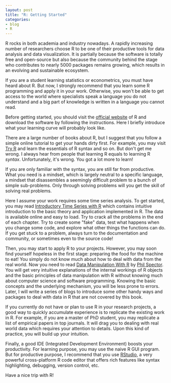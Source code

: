 ```yaml
---
layout: post
title: "R: Getting Started"
categories:
- blog
- R
---
```


R rocks in both academia and industry nowadays. A rapidly increasing number of researchers choose R to be one of their productive tools for data analysis and data visualization. It is partially because the software is totally free and open-source but also because the community behind the stage who contributes to nearly 5000 packages remains growing, which results in an evolving and sustainable ecosystem.

If you are a student learning statistics or econometrics, you must have heard about R. But now, I strongly recommend that you learn some R programming and apply it in your work. Otherwise, you won't be able to get access to the world where specialists speak a language you do not understand and a big part of knowledge is written in a language you cannot read.

Before getting started, you should visit the [official website](http://www.r-project.com) of R and download the software by following the instructions. Here I briefly introduce what your learning curve will probably look like.

There are a large number of books about R, but I suggest that you follow a simple online tutorial to get your hands dirty first. For example, you may visit [Try R](http://tryr.codeschool.com/) and learn the essentials of R syntax and so on. But don't get me wrong. I always hear from people that learning R equals to learning R *syntax*. Unfortunately, it's wrong. You got a lot more to learn!

If you are only familiar with the syntax, you are still far from productive. What you need is a mindset, which is largely neutral to a specific language, a mindset that disassembles a seemingly difficult problem to a bunch of simple sub-problems. Only through solving problems will you get the skill of solving real problems.

Here I assume your work requires some time series analysis. To get started, you may read [Introductory Time Series with R](http://www.amazon.com/Introductory-Time-Series-Paul-Cowpertwait/dp/0387886974) which contains intuitive introduction to the basic theory and application implemented in R. The data is available online and easy to load. Try to crack all the problems in the end of each chapter. Try to create some "fake" data, test what happens when you change some code, and explore what other things the functions can do. If you get stuck to a problem, always turn to the documentation and community, or sometimes even to the source code!

Then, you may start to apply R to your projects. However, you may soon find yourself hopeless in the first stage: preparing the food for the machine to eat! You simply do not know much about how to deal with data from the real world. Now you need to read [Data Manipulation With R](http://www.springer.com/statistics/computational+statistics/book/978-0-387-74730-9) by [Phil Spector](http://www.stat.berkeley.edu/~spector/). You will get very intuitive explanations of the internal workings of R objects and the basic principles of data manipulation with R without knowing much about computer science and software programming. Knowing the basic concepts and the underlying mechanism, you will be less prone to errors. Later, I will write a series of blogs to introduce some other handy ways and packages to deal with data in R that are not covered by this book.

If you currently do not have or plan to use R in your research projects, a good way to quickly accumulate experience is to replicate the existing work in R. For example, if you are a master of PhD student, you may replicate a list of empirical papers in top journals. It will drag you to dealing with real world data which requires your attention to details. Upon this kind of practice, you will build up your intuition.

Finally, a good IDE (Integrated Development Environment) boosts your productivity. For learning purpose, you may use the naive R GUI program. But for productive purpose, I recommend that you use [RStudio](http://www.rstudio.com/), a very powerful cross-platform R code editor that offers rich features like syntax highlighting, debugging, version control, etc.

Have a nice trip with R!